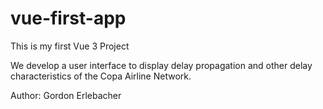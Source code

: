 # vue-first-app

This is my first Vue 3 Project 

We develop a user interface to display delay propagation and other delay characteristics of the Copa Airline Network. 

Author: Gordon Erlebacher
